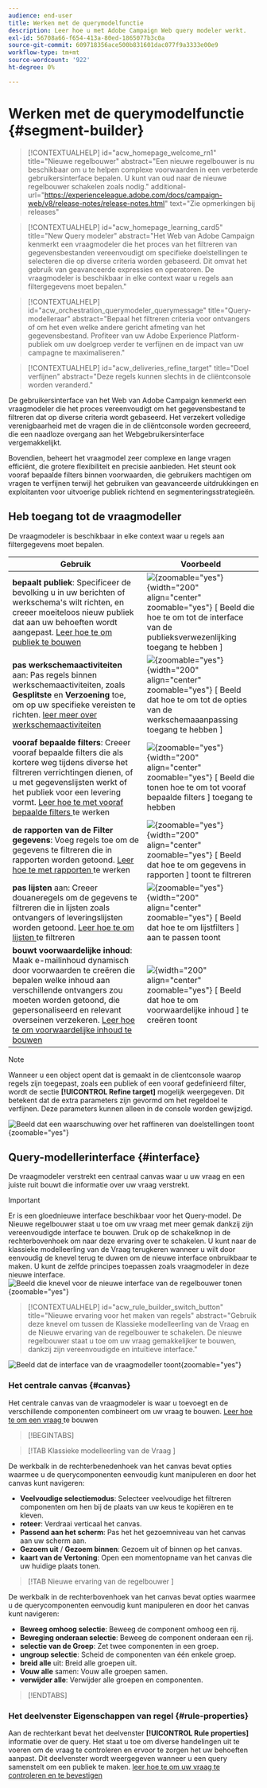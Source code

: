 ```yaml
---
audience: end-user
title: Werken met de querymodelfunctie
description: Leer hoe u met Adobe Campaign Web query modeler werkt.
exl-id: 56708a66-f654-413a-80ed-1865077b3c0a
source-git-commit: 609718356ace500b831601dac077f9a3333e00e9
workflow-type: tm+mt
source-wordcount: '922'
ht-degree: 0%

---
```


# Werken met de querymodelfunctie {#segment-builder}

>[!CONTEXTUALHELP]
>id="acw_homepage_welcome_rn1"
>title="Nieuwe regelbouwer"
>abstract="Een nieuwe regelbouwer is nu beschikbaar om u te helpen complexe voorwaarden in een verbeterde gebruikersinterface bepalen. U kunt van oud naar de nieuwe regelbouwer schakelen zoals nodig."
>additional-url="https://experienceleague.adobe.com/docs/campaign-web/v8/release-notes/release-notes.html" text="Zie opmerkingen bij releases"

>[!CONTEXTUALHELP]
>id="acw_homepage_learning_card5"
>title="New Query modeler"
>abstract="Het Web van Adobe Campaign kenmerkt een vraagmodeler die het proces van het filtreren van gegevensbestanden vereenvoudigt om specifieke doelstellingen te selecteren die op diverse criteria worden gebaseerd. Dit omvat het gebruik van geavanceerde expressies en operatoren. De vraagmodeler is beschikbaar in elke context waar u regels aan filtergegevens moet bepalen."

>[!CONTEXTUALHELP]
>id="acw_orchestration_querymodeler_querymessage"
>title="Query-modelleraar"
>abstract="Bepaal het filtreren criteria voor ontvangers of om het even welke andere gericht afmeting van het gegevensbestand. Profiteer van uw Adobe Experience Platform-publiek om uw doelgroep verder te verfijnen en de impact van uw campagne te maximaliseren."

>[!CONTEXTUALHELP]
>id="acw_deliveries_refine_target"
>title="Doel verfijnen"
>abstract="Deze regels kunnen slechts in de cliëntconsole worden veranderd."

De gebruikersinterface van het Web van Adobe Campaign kenmerkt een vraagmodeler die het proces vereenvoudigt om het gegevensbestand te filtreren dat op diverse criteria wordt gebaseerd. Het verzekert volledige verenigbaarheid met de vragen die in de cliëntconsole worden gecreeerd, die een naadloze overgang aan het Webgebruikersinterface vergemakkelijkt.

Bovendien, beheert het vraagmodel zeer complexe en lange vragen efficiënt, die grotere flexibiliteit en precisie aanbieden. Het steunt ook vooraf bepaalde filters binnen voorwaarden, die gebruikers machtigen om vragen te verfijnen terwijl het gebruiken van geavanceerde uitdrukkingen en exploitanten voor uitvoerige publiek richtend en segmenteringsstrategieën.

## Heb toegang tot de vraagmodeller

De vraagmodeler is beschikbaar in elke context waar u regels aan filtergegevens moet bepalen.

| Gebruik | Voorbeeld |
|  ---  |  ---  |
| **bepaalt publiek**: Specificeer de bevolking u in uw berichten of werkschema&#39;s wilt richten, en creeer moeiteloos nieuw publiek dat aan uw behoeften wordt aangepast. [ Leer hoe te om publiek te bouwen ](../audience/one-time-audience.md) | ![](assets/access-audience.png){zoomable="yes"}{width="200" align="center" zoomable="yes"} [ Beeld die hoe te om tot de interface van de publieksverwezenlijking toegang te hebben ] |
| **pas werkschemaactiviteiten** aan: Pas regels binnen werkschemaactiviteiten, zoals **Gesplitste** en **Verzoening** toe, om op uw specifieke vereisten te richten. [ leer meer over werkschemaactiviteiten ](../workflows/activities/about-activities.md) | ![](assets/access-workflow.png){zoomable="yes"}{width="200" align="center" zoomable="yes"} [ Beeld dat hoe te om tot de opties van de werkschemaaanpassing toegang te hebben ] |
| **vooraf bepaalde filters**: Creeer vooraf bepaalde filters die als kortere weg tijdens diverse het filtreren verrichtingen dienen, of u met gegevenslijsten werkt of het publiek voor een levering vormt. [ Leer hoe te met vooraf bepaalde filters ](../get-started/predefined-filters.md) te werken | ![](assets/access-predefined-filter.png){zoomable="yes"}{width="200" align="center" zoomable="yes"} [ Beeld die tonen hoe te om tot vooraf bepaalde filters ] toegang te hebben |
| **de rapporten van de Filter gegevens**: Voeg regels toe om de gegevens te filtreren die in rapporten worden getoond. [ Leer hoe te met rapporten ](../reporting/gs-reports.md) te werken | ![](assets/access-reports.png){zoomable="yes"}{width="200" align="center" zoomable="yes"} [ Beeld dat hoe te om gegevens in rapporten ] toont te filtreren |
| **pas lijsten** aan: Creeer douaneregels om de gegevens te filtreren die in lijsten zoals ontvangers of leveringslijsten worden getoond. [ Leer hoe te om lijsten ](../get-started/list-filters.md#list-built-in-filters) te filtreren | ![](assets/access-lists.png){zoomable="yes"}{width="200" align="center" zoomable="yes"} [ Beeld dat hoe te om lijstfilters ] aan te passen toont |
| **bouwt voorwaardelijke inhoud**: Maak e-mailinhoud dynamisch door voorwaarden te creëren die bepalen welke inhoud aan verschillende ontvangers zou moeten worden getoond, die gepersonaliseerd en relevant overseinen verzekeren. [ Leer hoe te om voorwaardelijke inhoud te bouwen ](../personalization/conditions.md) | ![](assets/conditional-content.png){width="200" align="center" zoomable="yes"} [ Beeld dat hoe te om voorwaardelijke inhoud ] te creëren toont |

>[!NOTE]
>
>Wanneer u een object opent dat is gemaakt in de clientconsole waarop regels zijn toegepast, zoals een publiek of een vooraf gedefinieerd filter, wordt de sectie **[!UICONTROL Refine target]** mogelijk weergegeven. Dit betekent dat de extra parameters zijn gevormd om het regeldoel te verfijnen. Deze parameters kunnen alleen in de console worden gewijzigd.
>
>![ Beeld dat een waarschuwing over het raffineren van doelstellingen toont ](assets/target-warning.png){zoomable="yes"}

## Query-modellerinterface {#interface}

De vraagmodeler verstrekt een centraal canvas waar u uw vraag en een juiste ruit bouwt die informatie over uw vraag verstrekt.

>[!IMPORTANT]
>
>Er is een gloednieuwe interface beschikbaar voor het Query-model. De Nieuwe regelbouwer staat u toe om uw vraag met meer gemak dankzij zijn vereenvoudigde interface te bouwen. Druk op de schakelknop in de rechterbovenhoek om naar deze ervaring over te schakelen. U kunt naar de klassieke modelleerling van de Vraag terugkeren wanneer u wilt door eenvoudig de knevel terug te duwen om de nieuwe interface onbruikbaar te maken. U kunt de zelfde principes toepassen zoals vraagmodeler in deze nieuwe interface.
>![Beeld die knevel voor de nieuwe interface van de regelbouwer tonen ](assets/query-modeler-toggle.png){zoomable="yes"}


>[!CONTEXTUALHELP]
>id="acw_rule_builder_switch_button"
>title="Nieuwe ervaring voor het maken van regels"
>abstract="Gebruik deze knevel om tussen de Klassieke modelleerling van de Vraag en de Nieuwe ervaring van de regelbouwer te schakelen. De nieuwe regelbouwer staat u toe om uw vraag gemakkelijker te bouwen, dankzij zijn vereenvoudigde en intuïtieve interface."

![ Beeld dat de interface van de vraagmodeller toont ](assets/query-interface.png){zoomable="yes"}

### Het centrale canvas {#canvas}

Het centrale canvas van de vraagmodeler is waar u toevoegt en de verschillende componenten combineert om uw vraag te bouwen. [ Leer hoe te om een vraag ](build-query.md) te bouwen

>[!BEGINTABS]

>[!TAB  Klassieke modelleerling van de Vraag ]

De werkbalk in de rechterbenedenhoek van het canvas bevat opties waarmee u de querycomponenten eenvoudig kunt manipuleren en door het canvas kunt navigeren:

* **Veelvoudige selectiemodus**: Selecteer veelvoudige het filtreren componenten om hen bij de plaats van uw keus te kopiëren en te kleven.
* **roteer**: Verdraai verticaal het canvas.
* **Passend aan het scherm**: Pas het het gezoemniveau van het canvas aan uw scherm aan.
* **Gezoem uit** / **Gezoem binnen**: Gezoem uit of binnen op het canvas.
* **kaart van de Vertoning**: Open een momentopname van het canvas die uw huidige plaats tonen.

>[!TAB  Nieuwe ervaring van de regelbouwer ]

De werkbalk in de rechterbovenhoek van het canvas bevat opties waarmee u de querycomponenten eenvoudig kunt manipuleren en door het canvas kunt navigeren:

* **Beweeg omhoog selectie**: Beweeg de component omhoog een rij.
* **Beweging onderaan selectie**: Beweeg de component onderaan een rij.
* **selectie van de Groep**: Zet twee componenten in een groep.
* **ungroup selectie**: Scheid de componenten van één enkele groep.
* **breid alle** uit: Breid alle groepen uit.
* **Vouw alle** samen: Vouw alle groepen samen.
* **verwijder alle**: Verwijder alle groepen en componenten.

>[!ENDTABS]

### Het deelvenster Eigenschappen van regel {#rule-properties}

Aan de rechterkant bevat het deelvenster **[!UICONTROL Rule properties]** informatie over de query. Het staat u toe om diverse handelingen uit te voeren om de vraag te controleren en ervoor te zorgen het uw behoeften aanpast. Dit deelvenster wordt weergegeven wanneer u een query samenstelt om een publiek te maken. [ leer hoe te om uw vraag te controleren en te bevestigen ](build-query.md#check-and-validate-your-query)
